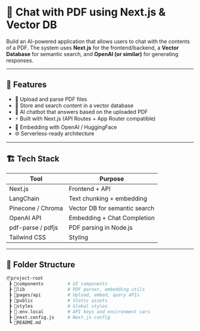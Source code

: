 # 🧠 Chat with PDF using Next.js & Vector DB

Build an AI-powered application that allows users to chat with the contents of a PDF. The system uses **Next.js** for the frontend/backend, a **Vector Database** for semantic search, and **OpenAI (or similar)** for generating responses.

---

## 🚀 Features

- 📄 Upload and parse PDF files
- 🧬 Store and search content in a vector database
- 💬 AI chatbot that answers based on the uploaded PDF
- ⚡ Built with Next.js (API Routes + App Router compatible)
- 🧠 Embedding with OpenAI / HuggingFace
- 🌐 Serverless-ready architecture

---

## 🏗️ Tech Stack

| Tool        | Purpose                          |
|-------------|----------------------------------|
| Next.js     | Frontend + API                   |
| LangChain   | Text chunking + embedding        |
| Pinecone / Chroma | Vector DB for semantic search |
| OpenAI API  | Embedding + Chat Completion      |
| pdf-parse / pdfjs | PDF parsing in Node.js     |
| Tailwind CSS | Styling                         |

---

## 📁 Folder Structure

```bash
📦project-root
 ┣ 📂components         # UI components
 ┣ 📂lib                # PDF parser, embedding utils
 ┣ 📂pages/api          # Upload, embed, query APIs
 ┣ 📂public             # Static assets
 ┣ 📂styles             # Global styles
 ┣ 📜.env.local         # API keys and environment vars
 ┣ 📜next.config.js     # Next.js config
 ┗ 📜README.md


